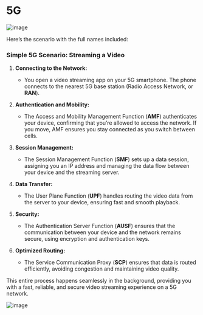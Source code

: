 # 5G

![image](https://github.com/user-attachments/assets/ffccfc30-13e7-448d-9873-65db61ab90ec)

Here’s the scenario with the full names included:

### Simple 5G Scenario: Streaming a Video

1. **Connecting to the Network:**
   - You open a video streaming app on your 5G smartphone. The phone connects to the nearest 5G base station (Radio Access Network, or **RAN**).

2. **Authentication and Mobility:**
   - The Access and Mobility Management Function (**AMF**) authenticates your device, confirming that you’re allowed to access the network. If you move, AMF ensures you stay connected as you switch between cells.

3. **Session Management:**
   - The Session Management Function (**SMF**) sets up a data session, assigning you an IP address and managing the data flow between your device and the streaming server.

4. **Data Transfer:**
   - The User Plane Function (**UPF**) handles routing the video data from the server to your device, ensuring fast and smooth playback.

5. **Security:**
   - The Authentication Server Function (**AUSF**) ensures that the communication between your device and the network remains secure, using encryption and authentication keys.

6. **Optimized Routing:**
   - The Service Communication Proxy (**SCP**) ensures that data is routed efficiently, avoiding congestion and maintaining video quality.

This entire process happens seamlessly in the background, providing you with a fast, reliable, and secure video streaming experience on a 5G network.

![image](https://github.com/user-attachments/assets/29d42fa3-7e3d-401c-b362-01560259a2b5)
